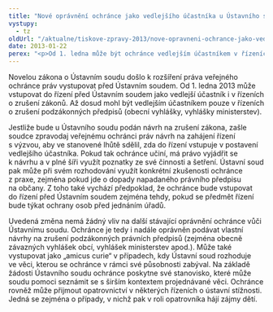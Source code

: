 ```yaml
---
title: "Nové oprávnění ochránce jako vedlejšího účastníka u Ústavního soudu"
vystupy:
  - tz
oldUrl: "/aktualne/tiskove-zpravy-2013/nove-opravneni-ochrance-jako-vedlejsiho-ucastnika-u-ustavniho-soudu/"
date: 2013-01-22
perex: "<p>Od 1. ledna může být ochránce vedlejším účastníkem v řízeních před Ústavním soudem o zrušení zákonů. Bude tak moci šířeji uplatňovat poznatky ze své činnosti a šetření. </p>"
---
```


<!-- imported from the old website -->

<p>Novelou zákona o Ústavním soudu došlo k rozšíření práva veřejného ochránce práv vystupovat před Ústavním soudem. Od 1. ledna 2013 může vstupovat do řízení před Ústavním soudem jako vedlejší účastník i v řízeních o zrušení zákonů. Až dosud mohl být vedlejším účastníkem pouze v řízeních o zrušení podzákonných předpisů (obecní vyhlášky, vyhlášky ministerstev). </p><p>Jestliže bude u Ústavního soudu podán návrh na zrušení zákona, zašle soudce zpravodaj veřejnému ochránci práv návrh na zahájení řízení s výzvou, aby ve stanovené lhůtě sdělil, zda do řízení vstupuje v postavení vedlejšího účastníka. Pokud tak ochránce učiní, má právo vyjádřit se k návrhu a v plné šíři využít poznatky ze své činnosti a šetření. Ústavní soud pak může při svém rozhodování využít konkrétní zkušenosti ochránce z praxe, zejména pokud jde o dopady napadaného právního předpisu na občany. Z toho také vychází předpoklad, že ochránce bude vstupovat do řízení před Ústavním soudem zejména tehdy, pokud se předmět řízení bude týkat ochrany osob před jednáním úřadů.</p>Uvedená změna nemá žádný vliv na další stávající oprávnění ochránce vůči Ústavnímu soudu. Ochránce je tedy i nadále oprávněn podávat vlastní návrhy na zrušení podzákonných právních předpisů (zejména obecně závazných vyhlášek obcí, vyhlášek ministerstev apod.). Může také vystupovat jako „amicus curie“ v případech, kdy Ústavní soud rozhoduje ve věci, kterou se ochránce v rámci své působnosti zabýval. Na základě žádosti Ústavního soudu ochránce poskytne své stanovisko, které může soudu pomoci seznámit se s širším kontextem projednávané věci. Ochránce rovněž může přijmout opatrovnictví v některých řízeních o ústavní stížnosti. Jedná se zejména o případy, v nichž pak v roli opatrovníka hájí zájmy dětí.
